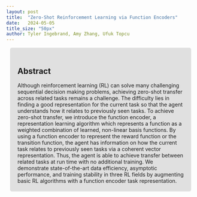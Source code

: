 ```yaml
---
layout: post
title:  "Zero-Shot Reinforcement Learning via Function Encoders"
date:   2024-05-05
title_size: "50px"
author: Tyler Ingebrand, Amy Zhang, Ufuk Topcu
---
```


<head>
    <meta charset="UTF-8">
    <meta name="viewport" content="width=device-width, initial-scale=1.0">
    <title>Abstract</title>
    <style>
        .light-gray-section {
            background-color: #e0e0e0; /* Light gray color */
            padding: 20px;
            margin: 10px;
            border-radius: 5px; /* Optional: to add rounded corners */
        }
    </style>
</head>
<body>
    <div class="light-gray-section">
        <h2 class="section-title">Abstract</h2>
        Although reinforcement learning (RL) can solve many challenging sequential decision making problems, achieving zero-shot transfer across related tasks remains a challenge. The difficulty lies in finding a good representation for the current task so that the agent understands how it relates to previously seen tasks. To achieve zero-shot transfer, we introduce the function encoder, a representation learning algorithm which represents a function as a weighted combination of learned, non-linear basis functions. By using a function encoder to represent the reward function or the transition function, the agent has information on how the current task relates to previously seen tasks via a coherent vector representation. Thus, the agent is able to achieve transfer between related tasks at run time with no additional training. We demonstrate state-of-the-art data efficiency, asymptotic performance, and training stability in three RL fields by augmenting basic RL algorithms with a function encoder task representation.
    </div>
</body>





[arxiv]: https://arxiv.org/abs/2401.17173
[code]: https://github.com/tyler-ingebrand  

